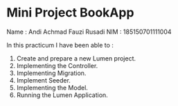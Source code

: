 # Mini Project BookApp

Name : Andi Achmad Fauzi Rusadi
NIM  : 185150701111004

In this practicum I have been able to :
1. Create and prepare a new Lumen project.
2. Implementing the Controller.
3. Implementing Migration.
4. Implement Seeder.
5. Implementing the Model.
6. Running the Lumen Application.




